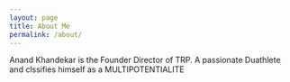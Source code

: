```yaml
---
layout: page
title: About Me
permalink: /about/
---
```


Anand Khandekar is the Founder Director of TRP. A passionate Duathlete and clssifies  himself as a MULTIPOTENTIALITE





